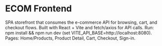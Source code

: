 # ECOM Frontend
SPA storefront that consumes the e-commerce API for browsing, cart, and checkout flows. Built with React + Vite and fetch/axios for API calls.
Run: npm install && npm run dev (set VITE_API_BASE=http://localhost:8080).
Pages: Home/Products, Product Detail, Cart, Checkout, Sign-in.
